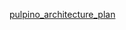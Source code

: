 [pulpino_architecture_plan](https://drive.google.com/file/d/1VD2na-JNxaeqa0kW2ebIelFeS2zMd3X-/view?usp=sharing)

